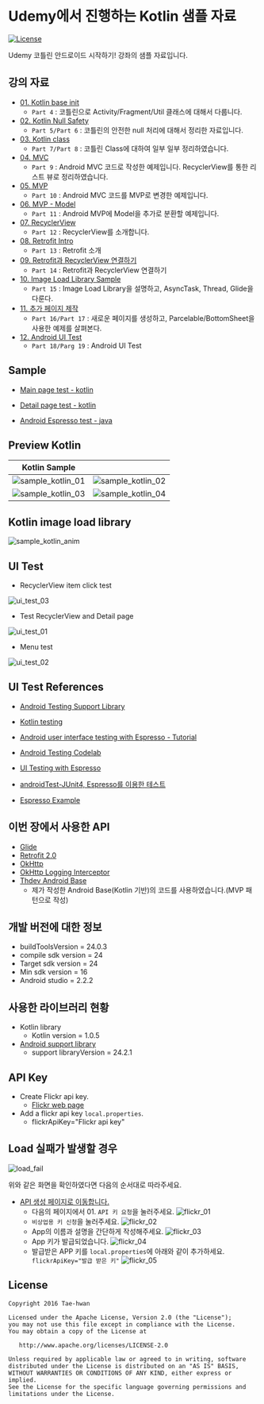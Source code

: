 # Udemy에서 진행하는 Kotlin 샘플 자료

[![License](https://img.shields.io/hexpm/l/plug.svg)]()

Udemy 코틀린 안드로이드 시작하기! 강좌의 샘플 자료입니다.

## 강의 자료

- [01. Kotlin base init](https://github.com/taehwandev/Kotlin-Udemy-Sample/tree/01-base-init)
  - `Part 4` : 코틀린으로 Activity/Fragment/Util 클래스에 대해서 다룹니다.
- [02. Kotlin Null Safety](https://github.com/taehwandev/Kotlin-Udemy-Sample/tree/02-null-safety)
  - `Part 5/Part 6` : 코틀린의 안전한 null 처리에 대해서 정리한 자료입니다.
- [03. Kotlin class](https://github.com/taehwandev/Kotlin-Udemy-Sample/tree/03-class)
  - `Part 7/Part 8` : 코틀린 Class에 대하여 일부 일부 정리하였습니다.
- [04. MVC](https://github.com/taehwandev/Kotlin-Udemy-Sample/tree/04-mvc)
  - `Part 9` : Android MVC 코드로 작성한 예제입니다. RecyclerView를 통한 리스트 뷰로 정리하였습니다.
- [05. MVP](https://github.com/taehwandev/Kotlin-Udemy-Sample/tree/05-mvp)
  - `Part 10` : Android MVC 코드를 MVP로 변경한 예제입니다.
- [06. MVP - Model](https://github.com/taehwandev/Kotlin-Udemy-Sample/tree/06-mvp-model)
  - `Part 11` : Android MVP에 Model을 추가로 분환할 예제입니다.
- [07. RecyclerView](https://github.com/taehwandev/Kotlin-Udemy-Sample/tree/07-RecyclerView)
  - `Part 12` : RecyclerView를 소개합니다.
- [08. Retrofit Intro](https://github.com/taehwandev/Kotlin-Udemy-Sample/tree/08-Retrofit-intro)
  - `Part 13` : Retrofit 소개
- [09. Retrofit과 RecyclerView 연결하기](https://github.com/taehwandev/Kotlin-Udemy-Sample/tree/09-Retrofit-RecyclerView)
  - `Part 14` : Retrofit과 RecyclerView 연결하기
- [10. Image Load Library Sample](https://github.com/taehwandev/Kotlin-Udemy-Sample/tree/10-Image-Library)
  - `Part 15` : Image Load Library을 설명하고, AsyncTask, Thread, Glide을 다룬다.
- [11. 추가 페이지 제작](https://github.com/taehwandev/Kotlin-Udemy-Sample/tree/11-Add-Detail-Page)
  - `Part 16/Part 17` : 새로운 페이지를 생성하고, Parcelable/BottomSheet을 사용한 예제를 살펴본다.
- [12. Android UI Test](https://github.com/taehwandev/Kotlin-Udemy-Sample/tree/12-UI-Test)
  - `Part 18/Parg 19` : Android UI Test

## Sample

- [Main page test - kotlin](https://github.com/taehwandev/Kotlin-Udemy-Sample/blob/12-UI-Test/app-kotlin/src/androidTest/java/tech/thdev/kotlin_udemy_sample/view/image/ImageFragmentTest.kt)
- [Detail page test - kotlin](https://github.com/taehwandev/Kotlin-Udemy-Sample/blob/12-UI-Test/app-kotlin/src/androidTest/java/tech/thdev/kotlin_udemy_sample/view/detail/DetailMoreActivityTest.kt)

- [Android Espresso test - java](https://github.com/taehwandev/Kotlin-Udemy-Sample/blob/12-UI-Test/app-kotlin/src/androidTest/java/tech/thdev/kotlin_udemy_sample/view/image/ImageActivityTest.java)

## Preview Kotlin

| Kotlin Sample       |                 |
|:-------------------:|:-----------------:|
| ![sample_kotlin_01] |![sample_kotlin_02]|
| ![sample_kotlin_03] |![sample_kotlin_04]|

## Kotlin image load library

![sample_kotlin_anim]

## UI Test

- RecyclerView item click test

![ui_test_03]

- Test RecyclerView and Detail page

![ui_test_01]

- Menu test

![ui_test_02]

## UI Test References

- [Android Testing Support Library](https://google.github.io/android-testing-support-library/)
- [Kotlin testing](https://medium.com/@sergii/using-kotlin-for-tests-in-android-6d4a0c818776#.ios8lnr1u)

- [Android user interface testing with Espresso - Tutorial](http://www.vogella.com/tutorials/AndroidTestingEspresso/article.html)
- [Android Testing Codelab](https://codelabs.developers.google.com/codelabs/android-testing/#0)
- [UI Testing with Espresso](https://guides.codepath.com/android/UI-Testing-with-Espresso)

- [androidTest-JUnit4, Espresso를 이용한 테스트](http://thdev.tech/androiddev/2016/05/04/Android-Test-Example.html)

- [Espresso Example](https://github.com/vgrec/EspressoExamples)

## 이번 장에서 사용한 API

- [Glide](https://github.com/bumptech/glide)
- [Retrofit 2.0](https://square.github.io/retrofit/)
- [OkHttp](https://github.com/square/okhttp)
- [OkHttp Logging Interceptor](https://github.com/square/okhttp/tree/master/okhttp-logging-interceptor)
- [Thdev Android Base](https://github.com/taehwandev/AndroidBase)
    - 제가 작성한 Android Base(Kotlin 기반)의 코드를 사용하였습니다.(MVP 패턴으로 작성)

## 개발 버전에 대한 정보
- buildToolsVersion = 24.0.3
- compile sdk version = 24
- Target sdk version = 24
- Min sdk version = 16
- Android studio = 2.2.2

## 사용한 라이브러리 현황
- Kotlin library
    - Kotlin version = 1.0.5
- [Android support library](https://developer.android.com/topic/libraries/support-library/revisions.html)
    - support libraryVersion = 24.2.1

## API Key

- Create Flickr api key.
    - [Flickr web page](https://www.flickr.com/services/apps/create/)
- Add a flickr api key `local.properties`.
    - flickrApiKey="Flickr api key"

## Load 실패가 발생할 경우

![load_fail]

위와 같은 화면을 확인하였다면 다음의 순서대로 따라주세요.

- [API 생성 페이지로 이동합니다.](https://www.flickr.com/services/apps/create/)
    - 다음의 페이지에서 01. `API 키 요청`을 눌러주세요.
        ![flickr_01]
    - `비상업용 키 신청`을 눌러주세요.
        ![flickr_02]
    - App의 이름과 설명을 간단하게 작성해주세요.
        ![flickr_03]
    - App 키가 발급되었습니다.
        ![flickr_04]
    - 발급받은 APP 키를 `local.properties`에 아래와 같이 추가하세요.
        `flickrApiKey="발급 받은 키"`
        ![flickr_05]

## License

```
Copyright 2016 Tae-hwan

Licensed under the Apache License, Version 2.0 (the "License");
you may not use this file except in compliance with the License.
You may obtain a copy of the License at

   http://www.apache.org/licenses/LICENSE-2.0

Unless required by applicable law or agreed to in writing, software
distributed under the License is distributed on an "AS IS" BASIS,
WITHOUT WARRANTIES OR CONDITIONS OF ANY KIND, either express or implied.
See the License for the specific language governing permissions and
limitations under the License.
```

[load_fail]: images/load_fail.png

[flickr_01]: images/flickr_01.png
[flickr_02]: images/flickr_02.png
[flickr_03]: images/flickr_03.png
[flickr_04]: images/flickr_04.png
[flickr_05]: images/flickr_05.png

[sample_java_01]: images/sample_java_01.png
[sample_java_02]: images/sample_java_02.png

[sample_kotlin_01]: images/sample_kotlin_01.png
[sample_kotlin_02]: images/sample_kotlin_02.png
[sample_kotlin_03]: images/sample_kotlin_03.png
[sample_kotlin_04]: images/sample_kotlin_04.png
[sample_kotlin_anim]: images/sample_kotlin_anim.gif

[ui_test_01]: images/ui_test_01.gif
[ui_test_02]: images/ui_test_02.gif
[ui_test_03]: images/ui_test_03.gif
